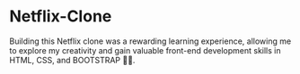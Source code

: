 # Netflix-Clone
 Building this Netflix clone was a rewarding learning experience, allowing me to explore my creativity and gain valuable front-end development skills in HTML, CSS, and BOOTSTRAP 👨‍💻.
